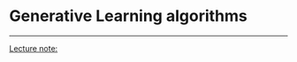 # Generative Learning algorithms
----------------------------------

[Lecture note:](http://cs229.stanford.edu/notes/cs229-notes2.pdf)